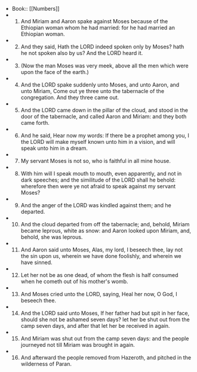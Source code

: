 - Book:: [[Numbers]]
- 1. And Miriam and Aaron spake against Moses because of the Ethiopian woman whom he had married: for he had married an Ethiopian woman.
- 2. And they said, Hath the LORD indeed spoken only by Moses? hath he not spoken also by us? And the LORD heard it.
- 3. (Now the man Moses was very meek, above all the men which were upon the face of the earth.)
- 4. And the LORD spake suddenly unto Moses, and unto Aaron, and unto Miriam, Come out ye three unto the tabernacle of the congregation. And they three came out.
- 5. And the LORD came down in the pillar of the cloud, and stood in the door of the tabernacle, and called Aaron and Miriam: and they both came forth.
- 6. And he said, Hear now my words: If there be a prophet among you, I the LORD will make myself known unto him in a vision, and will speak unto him in a dream.
- 7. My servant Moses is not so, who is faithful in all mine house.
- 8. With him will I speak mouth to mouth, even apparently, and not in dark speeches; and the similitude of the LORD shall he behold: wherefore then were ye not afraid to speak against my servant Moses?
- 9. And the anger of the LORD was kindled against them; and he departed.
- 10. And the cloud departed from off the tabernacle; and, behold, Miriam became leprous, white as snow: and Aaron looked upon Miriam, and, behold, she was leprous.
- 11. And Aaron said unto Moses, Alas, my lord, I beseech thee, lay not the sin upon us, wherein we have done foolishly, and wherein we have sinned.
- 12. Let her not be as one dead, of whom the flesh is half consumed when he cometh out of his mother's womb.
- 13. And Moses cried unto the LORD, saying, Heal her now, O God, I beseech thee.
- 14. And the LORD said unto Moses, If her father had but spit in her face, should she not be ashamed seven days? let her be shut out from the camp seven days, and after that let her be received in again.
- 15. And Miriam was shut out from the camp seven days: and the people journeyed not till Miriam was brought in again.
- 16. And afterward the people removed from Hazeroth, and pitched in the wilderness of Paran.
